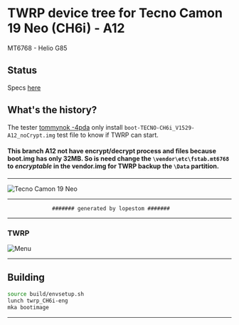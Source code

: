 # TWRP device tree for Tecno Camon 19 Neo (CH6i) - A12
MT6768 - Helio G85

## Status

Specs [here](https://www.gsmarena.com/tecno_camon_19_neo-11619.php)

## What's the history?
The tester [tommynok -4pda](https://4pda.to/forum/index.php?showuser=4408448) only install `boot-TECNO-CH6i_V1529-A12_noCrypt.img` test file to know if TWRP can start.

#### This branch A12 not have encrypt/decrypt process and files because boot.img has only 32MB. So is need change the `\vendor\etc\fstab.mt6768` to ***encryptable*** in the vendor.img for TWRP backup the `\Data` partition.

---------------------------

![Tecno Camon 19 Neo](https://fdn2.gsmarena.com/vv/pics/tecno/tecno-camon-19-neo-1.jpg)

---------------------------
                  ####### generated by lopestom #######
---------------------------
### TWRP
![Menu](https://github.com/lopestom/)

---------------
## Building

```bash
source build/envsetup.sh
lunch twrp_CH6i-eng
mka bootimage
```
-------------

